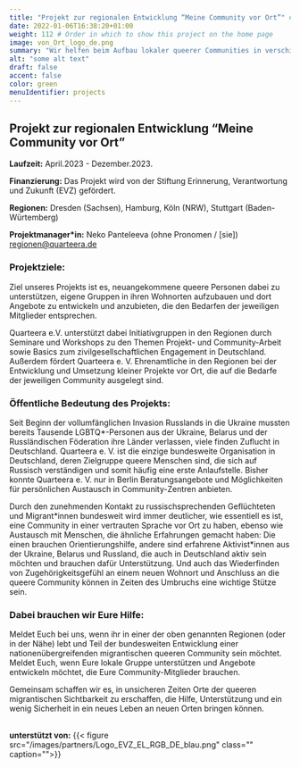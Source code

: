 ```yaml
---
title: "Projekt zur regionalen Entwicklung “Meine Community vor Ort”" # Title of your project
date: 2022-01-06T16:38:20+01:00
weight: 112 # Order in which to show this project on the home page
image: von_Ort_logo_de.png
summary: "Wir helfen beim Aufbau lokaler queerer Communities in verschiedenen Regionen!"
alt: "some alt text"
draft: false
accent: false
color: green
menuIdentifier: projects
---
```


## Projekt zur regionalen Entwicklung “Meine Community vor Ort” 

**Laufzeit:** April.2023 - Dezember.2023.

**Finanzierung:** Das Projekt wird von der Stiftung Erinnerung, Verantwortung und Zukunft (EVZ) gefördert.

**Regionen:** Dresden (Sachsen), Hamburg, Köln (NRW), Stuttgart (Baden-Würtemberg)

**Projektmanager*in:** Neko Panteleeva (ohne Pronomen / \[sie\]) regionen@quarteera.de

### Projektziele:
Ziel unseres Projekts ist es, neuangekommene queere Personen dabei zu unterstützen, eigene Gruppen in ihren Wohnorten aufzubauen und dort Angebote zu entwickeln und anzubieten, die den Bedarfen der jeweiligen Mitglieder entsprechen. 

Quarteera e.V. unterstützt dabei Initiativgruppen in den Regionen durch Seminare und Workshops zu den Themen Projekt- und Community-Arbeit sowie Basics zum zivilgesellschaftlichen Engagement in Deutschland. Außerdem fördert Quarteera e. V. Ehrenamtliche in den Regionen bei der Entwicklung und Umsetzung kleiner Projekte vor Ort, die auf die Bedarfe der jeweiligen Community ausgelegt sind. 

 

### Öffentliche Bedeutung des Projekts: 
Seit Beginn der vollumfänglichen Invasion Russlands in die Ukraine mussten bereits Tausende LGBTQ*-Personen aus der Ukraine, Belarus und der Russländischen Föderation ihre Länder verlassen, viele finden Zuflucht in Deutschland. Quarteera e. V. ist die einzige bundesweite Organisation in Deutschland, deren Zielgruppe queere Menschen sind, die sich auf Russisch verständigen und somit häufig eine erste Anlaufstelle. Bisher konnte Quarteera e. V.  nur in Berlin Beratungsangebote und Möglichkeiten für persönlichen Austausch in Community-Zentren anbieten. 

Durch den zunehmenden Kontakt zu russischsprechenden Geflüchteten und Migrant\*innen bundesweit wird immer deutlicher, wie essentiell es ist, eine Community in einer vertrauten Sprache vor Ort zu haben, ebenso wie Austausch mit Menschen, die ähnliche Erfahrungen gemacht haben: Die einen brauchen Orientierungshilfe, andere sind erfahrene Aktivist*innen aus der Ukraine, Belarus und Russland, die auch in Deutschland aktiv sein möchten und brauchen dafür Unterstützung. Und auch das Wiederfinden von Zugehörigkeitsgefühl an einem neuen Wohnort und Anschluss an die queere Community können in Zeiten des Umbruchs eine wichtige Stütze sein.

### Dabei brauchen wir Eure Hilfe:
Meldet Euch bei uns, wenn ihr in einer der oben genannten Regionen (oder in der Nähe) lebt und Teil der bundesweiten Entwicklung einer nationenübergreifenden migrantischen queeren Community sein möchtet. Meldet Euch, wenn Eure lokale Gruppe unterstützen und Angebote entwickeln möchtet, die Eure Community-Mitglieder brauchen.

Gemeinsam schaffen wir es, in unsicheren Zeiten Orte der queeren migrantischen Sichtbarkeit zu erschaffen, die Hilfe, Unterstützung und ein wenig Sicherheit in ein neues Leben an neuen Orten bringen können.

\
**unterstützt von:**
{{< figure src="/images/partners/Logo_EVZ_EL_RGB_DE_blau.png" class="" caption="">}}